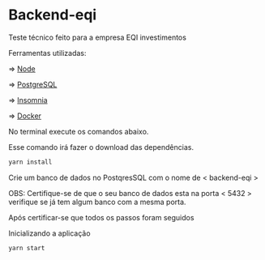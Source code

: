 # Backend-eqi

Teste técnico feito para a empresa EQI investimentos


Ferramentas utilizadas:

=> [Node](https://nodejs.org/en/)

=> [PostgreSQL](https://www.postgresql.org/download/)

=> [Insomnia](https://support.insomnia.rest/article/11-getting-started)

=> [Docker](https://www.docker.com/get-started)



No terminal execute os comandos abaixo.

Esse comando irá fazer o download das dependências.

```bash
yarn install
```

Crie um banco de dados no PostqresSQL com o nome de < backend-eqi >

OBS: Certifique-se de que o seu banco de dados esta na porta < 5432 >
verifique se já tem algum banco com a mesma porta.

Após certificar-se que todos os passos foram seguidos 

Inicializando a aplicação

```bash
yarn start
```








